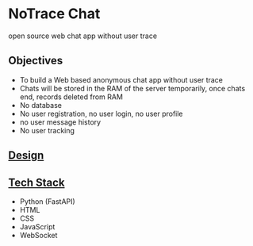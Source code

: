 # NoTrace Chat
 open source web chat app without user trace

## Objectives

- To build a Web based anonymous chat app without user trace
- Chats will be stored in the RAM of the server temporarily, once chats end, records deleted from RAM
- No database
- No user registration, no user login, no user profile
- no user message history
- No user tracking

## [Design](design.md)

## [Tech Stack](tech_stack.md)

- Python (FastAPI)
- HTML
- CSS
- JavaScript
- WebSocket

